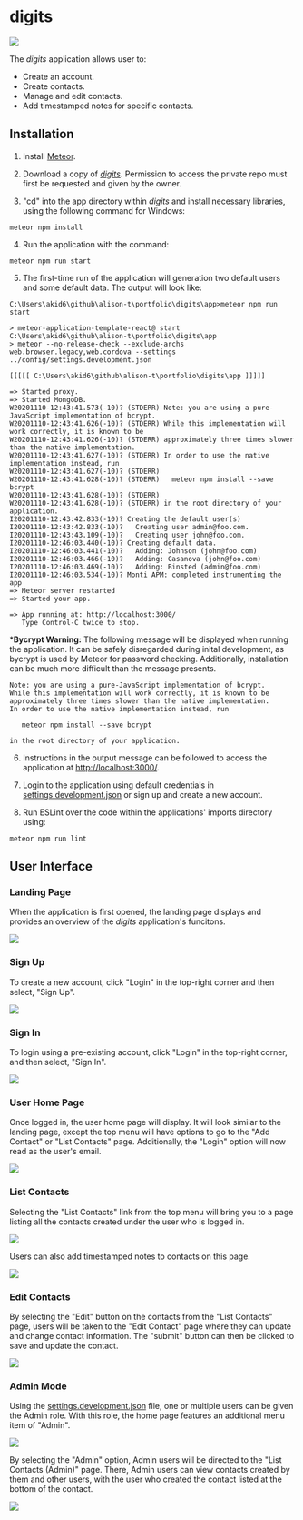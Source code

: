 # digits

<img src="doc/digits-landingpage.png">

The *digits* application allows user to:
  * Create an account.
  * Create contacts.
  * Manage and edit contacts.
  * Add timestamped notes for specific contacts.

## Installation

  1) Install [Meteor](https://www.meteor.com/install).

  2) Download a copy of [*digits*](https://github.com/alison-t/digits). Permission to access the private repo must first be requested and given by the owner.

  3) "cd" into the app directory within *digits* and install necessary libraries, using the following command for Windows:

  ```
  meteor npm install
  ```

  4) Run the application with the command:

  ```
  meteor npm run start
  ```

  5) The first-time run of the application will generation two default users and some default data. The output will look like:

  ```
  C:\Users\akid6\github\alison-t\portfolio\digits\app>meteor npm run start

  > meteor-application-template-react@ start C:\Users\akid6\github\alison-t\portfolio\digits\app
  > meteor --no-release-check --exclude-archs web.browser.legacy,web.cordova --settings ../config/settings.development.json

  [[[[[ C:\Users\akid6\github\alison-t\portfolio\digits\app ]]]]]

  => Started proxy.
  => Started MongoDB.
  W20201110-12:43:41.573(-10)? (STDERR) Note: you are using a pure-JavaScript implementation of bcrypt.
  W20201110-12:43:41.626(-10)? (STDERR) While this implementation will work correctly, it is known to be
  W20201110-12:43:41.626(-10)? (STDERR) approximately three times slower than the native implementation.
  W20201110-12:43:41.627(-10)? (STDERR) In order to use the native implementation instead, run
  W20201110-12:43:41.627(-10)? (STDERR)
  W20201110-12:43:41.628(-10)? (STDERR)   meteor npm install --save bcrypt
  W20201110-12:43:41.628(-10)? (STDERR)
  W20201110-12:43:41.628(-10)? (STDERR) in the root directory of your application.
  I20201110-12:43:42.833(-10)? Creating the default user(s)
  I20201110-12:43:42.833(-10)?   Creating user admin@foo.com.
  I20201110-12:43:43.109(-10)?   Creating user john@foo.com.
  I20201110-12:46:03.440(-10)? Creating default data.
  I20201110-12:46:03.441(-10)?   Adding: Johnson (john@foo.com)
  I20201110-12:46:03.466(-10)?   Adding: Casanova (john@foo.com)
  I20201110-12:46:03.469(-10)?   Adding: Binsted (admin@foo.com)
  I20201110-12:46:03.534(-10)? Monti APM: completed instrumenting the app
  => Meteor server restarted
  => Started your app.

  => App running at: http://localhost:3000/
     Type Control-C twice to stop.
  ```

  ***Bycrypt Warning:** The following message will be displayed when running the application. It can be safely disregarded during inital development, as bycrypt is used by Meteor for password checking. Additionally, installation can be much more difficult than the message presents.

  ```
  Note: you are using a pure-JavaScript implementation of bcrypt.
  While this implementation will work correctly, it is known to be
  approximately three times slower than the native implementation.
  In order to use the native implementation instead, run

     meteor npm install --save bcrypt

  in the root directory of your application.
  ```

  6) Instructions in the output message can be followed to access the application at [http://localhost:3000/](http://localhost:3000/).

  7) Login to the application using default credentials in [settings.development.json](https://github.com/alison-t/digits/blob/master/config/settings.development.json) or sign up and create a new account.

  8) Run ESLint over the code within the applications' imports directory using:

  ```
  meteor npm run lint
  ```

## User Interface
### Landing Page
When the application is first opened, the landing page displays and provides an overview of the *digits* application's funcitons.

<img src="doc/digits-landingpage.png">

### Sign Up
To create a new account, click "Login" in the top-right corner and then select, "Sign Up".

<img src="doc/digits-signup.png">

### Sign In
To login using a pre-existing account, click "Login" in the top-right corner, and then select, "Sign In".

<img src="doc/digits-signin.png">

### User Home Page
Once logged in, the user home page will display. It will look similar to the landing page, except the top menu will have options to go to the "Add Contact" or "List Contacts" page. Additionally, the "Login" option will now read as the user's email.

<img src="doc/digits-userhome.png">

### List Contacts
Selecting the "List Contacts" link from the top menu will bring you to a page listing all the contacts created under the user who is logged in.

<img src="doc/digits-listcontacts.png">

Users can also add timestamped notes to contacts on this page.

<img src="doc/digits-addnote.png">

### Edit Contacts
By selecting the "Edit" button on the contacts from the "List Contacts" page, users will be taken to the "Edit Contact" page where they can update and change contact information. The "submit" button can then be clicked to save and update the contact.

<img src="doc/digits-editcontact.png">

### Admin Mode
Using the [settings.development.json](https://github.com/alison-t/digits/blob/master/config/settings.development.json) file, one or multiple users can be given the Admin role. With this role, the home page features an additional menu item of "Admin".

<img src="doc/digits-adminhome.png">

By selecting the "Admin" option, Admin users will be directed to the "List Contacts (Admin)" page. There, Admin users can view contacts created by them and other users, with the user who created the contact listed at the bottom of the contact.

<img src="doc/digits-admin.png">